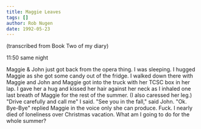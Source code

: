```yaml
---
title: Maggie Leaves
tags: []
author: Rob Nugen
date: 1992-05-23
---
```


<p class=note>(transcribed from Book Two of my diary)

<p class=date>11:50 same night

<p>Maggie & John just got back from the opera thing.  I was sleeping.
I hugged Maggie as she got some candy out of the fridge.  I walked
down there with Maggie and John and Maggie got into the truck with her
TCSC box in her lap.  I gave her a hug and kissed her hair against her
neck as I inhaled one last breath of Maggie for the rest of the
summer.  (I also caressed her leg.)  "Drive carefully and call me" I
said.  "See you in the fall," said John.  "Ok. Bye-Bye" replied Maggie
in the voice only she can produce.  Fuck.  I nearly died of loneliness
over Christmas vacation.  What am I going to do for the whole summer?
